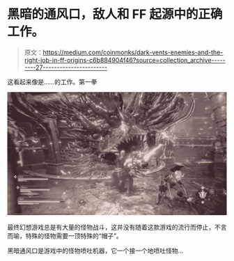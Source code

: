 # 黑暗的通风口，敌人和 FF 起源中的正确工作。

> 原文：<https://medium.com/coinmonks/dark-vents-enemies-and-the-right-job-in-ff-origins-c6b884904f46?source=collection_archive---------27----------------------->

这看起来像是……的工作。第一拳

![](img/53e0d413c4c2343e141d521b371b1c48.png)

最终幻想游戏总是有大量的怪物战斗，这并没有随着这款游戏的流行而停止，不言而喻，特殊的怪物需要一顶特殊的“帽子”。

黑暗通风口是游戏中的怪物喷吐机器，它一个接一个地喷吐怪物…